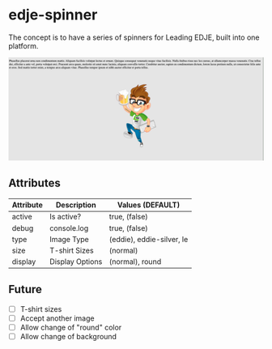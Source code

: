 # edje-spinner
 
The concept is to have a series of spinners for Leading EDJE, built into one platform.

![Demo Image](./images/DEMO-01.png)

## Attributes

| Attribute | Description | Values (DEFAULT) |
|-----------|-------------|------------------|
| active | Is active? | true, (false) |
| debug | console.log | true, (false) |
| type | Image Type | (eddie), eddie-silver, le |
| size | T-shirt Sizes | (normal) |
| display | Display Options | (normal), round |

## Future

- [ ] T-shirt sizes
- [ ] Accept another image
- [ ] Allow change of "round" color
- [ ] Allow change of background
